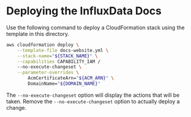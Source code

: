 # Deploying the InfluxData Docs

Use the following command to deploy a CloudFormation stack using the template in this directory.

```sh
aws cloudformation deploy \
    --template-file docs-website.yml \
    --stack-name="${STACK_NAME}" \
    --capabilities CAPABILITY_IAM /
    --no-execute-changeset \
    --parameter-overrides \
        AcmCertificateArn="${ACM_ARN}" \
        DomainName="${DOMAIN_NAME}"
```

The `--no-execute-changeset` option will display the actions that will be taken. Remove the `--no-execute-changeset` option to actually deploy a change.
